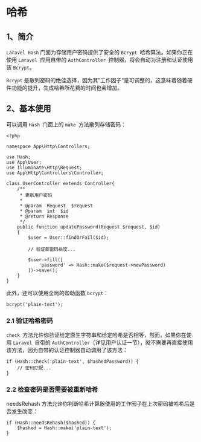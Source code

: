 # 哈希

## 1、简介
`Laravel Hash` 门面为存储用户密码提供了安全的 `Bcrypt `哈希算法。如果你正在使用 `Laravel `应用自带的 `AuthController `控制器，将会自动为注册和认证使用该 `Bcrypt`。

`Bcrypt` 是散列密码的绝佳选择，因为其”工作因子“是可调整的，这意味着随着硬件功能的提升，生成哈希所花费的时间也会增加。

## 2、基本使用
可以调用 `Hash `门面上的 `make `方法散列存储密码：

```
<?php

namespace App\Http\Controllers;

use Hash;
use App\User;
use Illuminate\Http\Request;
use App\Http\Controllers\Controller;

class UserController extends Controller{
    /**
     * 更新用户密码
     *
     * @param  Request  $request
     * @param  int  $id
     * @return Response
     */
    public function updatePassword(Request $request, $id)
    {
        $user = User::findOrFail($id);

        // 验证新密码长度...

        $user->fill([
            'password' => Hash::make($request->newPassword)
        ])->save();
    }
}
```

此外，还可以使用全局的帮助函数 `bcrypt`：

```
bcrypt('plain-text');
```

### 2.1 验证哈希密码
`check `方法允许你验证给定原生字符串和给定哈希是否相等，然而，如果你在使用 `Laravel `自带的 `AuthController`（详见用户认证一节），就不需要再直接使用该方法，因为自带的认证控制器自动调用了该方法：

```
if (Hash::check('plain-text', $hashedPassword)) {
    // 密码匹配...
}
```

### 2.2 检查密码是否需要被重新哈希
needsRehash 方法允许你判断哈希计算器使用的工作因子在上次密码被哈希后是否发生改变：

```
if (Hash::needsRehash($hashed)) {
    $hashed = Hash::make('plain-text');
}
```